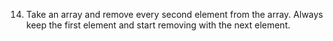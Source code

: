14. Take an array and remove every second element from the array. Always keep the first element and start removing with the next element.